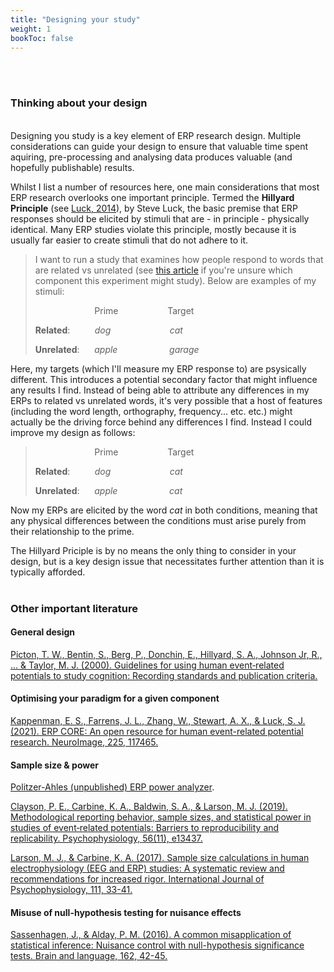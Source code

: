 ```yaml
---
title: "Designing your study"
weight: 1
bookToc: false
---
```


  <br>
  <br /> 
  
### **Thinking about your design**
<br>
Designing you study is a key element of ERP research design. Multiple considerations can guide your design to ensure that valuable time spent aquiring, pre-processing and analysing data produces valuable (and hopefully publishable) results.

Whilst I list a number of resources here, one main considerations that most ERP research overlooks one important principle. Termed the **Hillyard Principle** (see [Luck, 2014](https://mitpress.mit.edu/9780262525855/an-introduction-to-the-event-related-potential-technique/)), by Steve Luck, the basic premise that ERP responses should be elicited by stimuli that are - in principle - physically identical. Many ERP studies violate this principle, mostly because it is usually far easier to create stimuli that do not adhere to it. 

> I want to run a study that examines how people respond to words that are related vs unrelated (see [this article](https://www.ncbi.nlm.nih.gov/pmc/articles/PMC4052444/) if you're unsure which component this experiment might study). Below are examples of my stimuli:
>
>&nbsp;&nbsp;&nbsp;&nbsp;&nbsp;&nbsp;&nbsp;&nbsp;&nbsp;&nbsp;&nbsp;&nbsp;&nbsp;&nbsp;&nbsp;&nbsp;&nbsp;&nbsp;&nbsp;&nbsp;&nbsp;&nbsp;&nbsp;&nbsp;Prime&nbsp;&nbsp;&nbsp;&nbsp;&nbsp;&nbsp;&nbsp;&nbsp;&nbsp;&nbsp;&nbsp;&nbsp;&nbsp;&nbsp;&nbsp;&nbsp;&nbsp;&nbsp;&nbsp;&nbsp;Target
>
>**Related**: &nbsp;&nbsp;&nbsp;&nbsp;&nbsp;&nbsp;&nbsp;&nbsp;&nbsp;*dog* &nbsp;&nbsp;&nbsp;&nbsp;&nbsp;&nbsp;&nbsp;&nbsp;&nbsp;&nbsp;&nbsp;&nbsp;&nbsp;&nbsp;&nbsp;&nbsp;&nbsp;&nbsp;&nbsp;&nbsp;&nbsp;&nbsp;&nbsp;*cat*
>
>**Unrelated**: &nbsp;&nbsp;&nbsp;&nbsp;&nbsp;*apple*&nbsp;&nbsp;&nbsp;&nbsp;&nbsp;&nbsp;&nbsp;&nbsp;&nbsp;&nbsp;&nbsp;&nbsp;&nbsp;&nbsp;&nbsp;&nbsp;&nbsp;&nbsp;&nbsp;&nbsp;&nbsp;*garage*

Here, my targets (which I'll measure my ERP response to) are psysically different. This introduces a potential secondary factor that might influence any results I find. Instead of being able to attribute any differences in my ERPs to related vs unrelated words, it's very possible that a host of features (including the word length, orthography, frequency... etc. etc.) might actually be the driving force behind any differences I find. Instead I could improve my design as follows:

>&nbsp;&nbsp;&nbsp;&nbsp;&nbsp;&nbsp;&nbsp;&nbsp;&nbsp;&nbsp;&nbsp;&nbsp;&nbsp;&nbsp;&nbsp;&nbsp;&nbsp;&nbsp;&nbsp;&nbsp;&nbsp;&nbsp;&nbsp;&nbsp;Prime&nbsp;&nbsp;&nbsp;&nbsp;&nbsp;&nbsp;&nbsp;&nbsp;&nbsp;&nbsp;&nbsp;&nbsp;&nbsp;&nbsp;&nbsp;&nbsp;&nbsp;&nbsp;&nbsp;&nbsp;Target
>
>**Related**: &nbsp;&nbsp;&nbsp;&nbsp;&nbsp;&nbsp;&nbsp;&nbsp;&nbsp;*dog* &nbsp;&nbsp;&nbsp;&nbsp;&nbsp;&nbsp;&nbsp;&nbsp;&nbsp;&nbsp;&nbsp;&nbsp;&nbsp;&nbsp;&nbsp;&nbsp;&nbsp;&nbsp;&nbsp;&nbsp;&nbsp;&nbsp;&nbsp;*cat*
>
>**Unrelated**: &nbsp;&nbsp;&nbsp;&nbsp;&nbsp;*apple*&nbsp;&nbsp;&nbsp;&nbsp;&nbsp;&nbsp;&nbsp;&nbsp;&nbsp;&nbsp;&nbsp;&nbsp;&nbsp;&nbsp;&nbsp;&nbsp;&nbsp;&nbsp;&nbsp;&nbsp;&nbsp;*cat*

Now my ERPs are elicited by the word *cat* in both conditions, meaning that any physical differences between the conditions must arise purely from their relationship to the prime.

The Hillyard Priciple is by no means the only thing to consider in your design, but is a key design issue that necessitates further attention than it is typically afforded. 
<br>
</br>
### **Other important literature**

#### General design

[Picton, T. W., Bentin, S., Berg, P., Donchin, E., Hillyard, S. A., Johnson Jr, R., ... & Taylor, M. J. (2000). Guidelines for using human event‐related potentials to study cognition: Recording standards and publication criteria.](https://onlinelibrary.wiley.com/doi/abs/10.1111/1469-8986.3720127)

#### Optimising your paradigm for a given component

[Kappenman, E. S., Farrens, J. L., Zhang, W., Stewart, A. X., & Luck, S. J. (2021). ERP CORE: An open resource for human event-related potential research. NeuroImage, 225, 117465.](https://erpinfo.org/erp-core)

#### Sample size & power

[Politzer-Ahles (unpublished) ERP power analyzer](https://politzerahles.shinyapps.io/ERPpowersim/).

[Clayson, P. E., Carbine, K. A., Baldwin, S. A., & Larson, M. J. (2019). Methodological reporting behavior, sample sizes, and statistical power in studies of event‐related potentials: Barriers to reproducibility and replicability. Psychophysiology, 56(11), e13437.](https://onlinelibrary.wiley.com/doi/abs/10.1111/psyp.13437)

[Larson, M. J., & Carbine, K. A. (2017). Sample size calculations in human electrophysiology (EEG and ERP) studies: A systematic review and recommendations for increased rigor. International Journal of Psychophysiology, 111, 33-41.](https://pubmed.ncbi.nlm.nih.gov/27373837/)

#### Misuse of null-hypothesis testing for nuisance effects

[Sassenhagen, J., & Alday, P. M. (2016). A common misapplication of statistical inference: Nuisance control with null-hypothesis significance tests. Brain and language, 162, 42-45.](https://pubmed.ncbi.nlm.nih.gov/27543688/)